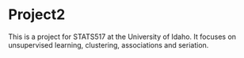 # Project2
This is a project for STATS517 at the University of Idaho. It focuses on unsupervised learning, clustering, associations and seriation. 

